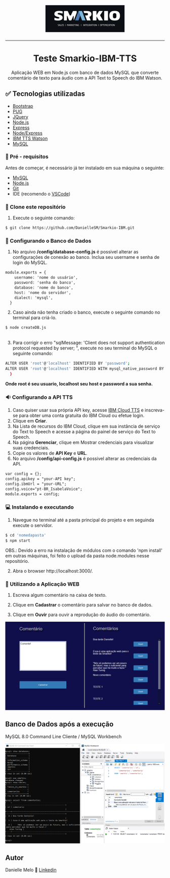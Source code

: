 <!-- PROJECT LOGO -->
<br />
<h1 align="center">
    <img alt="Logo" title="#logo" width="250px" src=".img/smarkio.png"><br>
</h1>
<hr>
  <h1 align="center">Teste Smarkio-IBM-TTS</h1>
  <p align="center">
    Aplicação WEB em Node.js com banco de dados MySQL que converte comentário de texto para áudio com a API Text to Speech do IBM Watson.
</p>


## :white_check_mark: Tecnologias utilizadas

- [Bootstrap](https://getbootstrap.com)
- [PUG](https://pugjs.org/language/code.html)
- [JQuery](https://jquery.com)
- [Node.js](https://nodejs.org/en/)
- [Express](https://expressjs.com/pt-br/)
- [Node/Express](https://developer.mozilla.org/en-US/docs/Learn/Server-side/Express_Nodejs/Introduction)
- [IBM TTS Watson](https://cloud.ibm.com/apidocs/text-to-speech)
- [MySQL](https://www.mysql.com/)


### :pushpin: Pré - requisitos

Antes de começar, é necessário já ter instalado em sua máquina o seguinte:

* [MySQL](https://www.mysql.com/)
* [Node.js](https://nodejs.org/en/)
* [Git](https://git-scm.com)
* IDE (recomendo o [VSCode](https://code.visualstudio.com/))

### :pushpin: Clone este repositório

1. Execute o seguinte comando:

```sh
$ git clone https://github.com/DanielleSM/Smarkio-IBM.git
```

### :pushpin: Configurando o Banco de Dados

1. No arquivo **/config/database-config.js** é possivel alterar as configurações de conexão ao banco. Inclua seu username e senha de login do MySQL.

``` JS
module.exports = {
    username: 'nome do usuário',
    password: 'senha do banco',
    database: 'nome do banco',
    host: 'nome do servidor',
    dialect: 'mysql',
  }

```
2. Caso ainda não tenha criado o banco, execute o seguinte comando no terminal para criá-lo.
``` sh
$ node createDB.js
  
```

3. Para corrigir o erro "sqlMessage: 'Client does not support authentication protocol requested by server; ", execute no seu terminal do MySQL o seguinte comando:

``` sh
ALTER USER 'root'@'localhost' IDENTIFIED BY 'password'; 
ALTER USER 'root'@'localhost' IDENTIFIED WITH mysql_native_password BY 'password';
  }
```
**Onde root é seu usuario, localhost seu host e password a sua senha.**

### :sound: Configurando a API TTS

1. Caso quiser usar sua própria API key, acesse [IBM Cloud TTS](https://cloud.ibm.com/catalog/services/text-to-speech) e inscreva-se para obter uma conta gratuita do IBM Cloud ou efetue login.
2. Clique em **Criar**.
3. Na Lista de recursos do IBM Cloud, clique em sua instância de serviço do Text to Speech e acesse a página do painel de serviço do Text to Speech.
4. Na página **Gerenciar**, clique em Mostrar credenciais para visualizar suas credenciais.
5. Copie os valores de **API Key** e **URL**.
6. No arquivo **/config/api-config.js** é possivel alterar as credenciais da API.

``` JS
var config = {};
config.apikey = "your-API key";
config.ibmUrl = "your-URL";
config.voice="pt-BR_IsabelaVoice";
module.exports = config;
```

### :computer: Instalando e executando


1. Navegue no terminal até a pasta principal do projeto e em seguinda execute o servidor.

```sh
$ cd 'nomedapasta'
$ npm start
```
OBS.: Devido a erro na instalação de módulos com o comando 'npm install' em outras máquinas, foi feito o upload da pasta node.modules
nesse repositório.

2. Abra o browser http://localhost:3000/.

### :rocket: Utilizando a Aplicação WEB

1. Escreva algum comentário na caixa de texto.
 
2. Clique em **Cadastrar** o comentário para salvar no banco de dados.

3. Clique em **Ouvir** para ouvir a reprodução do áudio do comentário.

<img src=".img/AppWEB.PNG">


## Banco de Dados após a execução

MySQL 8.0 Command Line Cliente / MySQL Workbench

<img src=".img/MySQL.PNG">


## Autor
Danielle Melo :woman:
[Linkedin](https://www.linkedin.com/in/daniellemelo20/)

